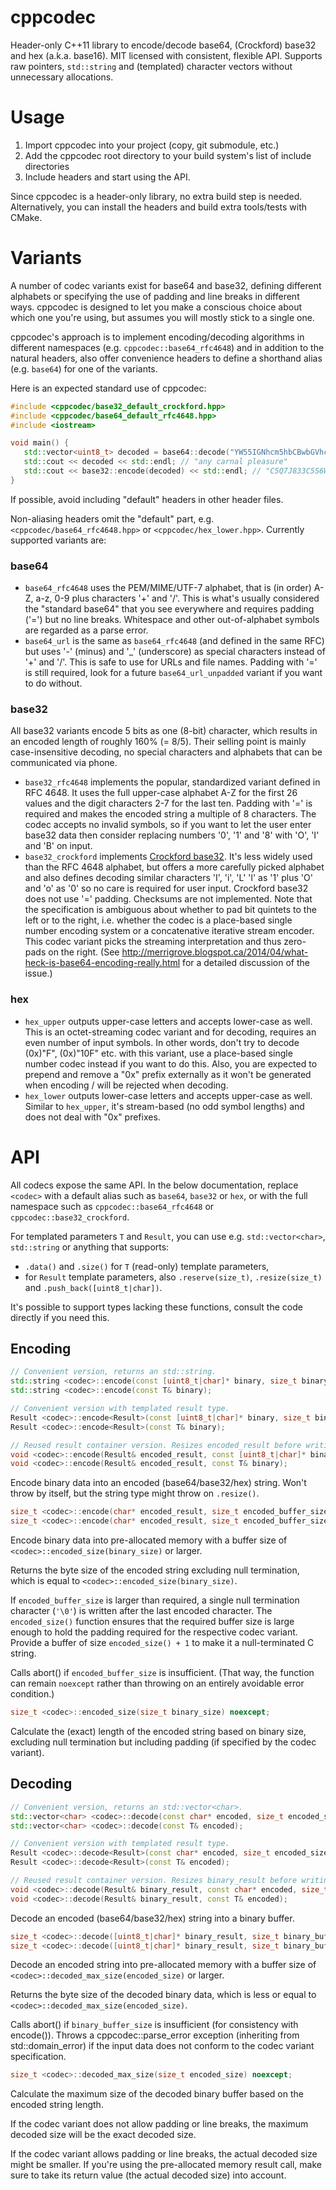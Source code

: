 # cppcodec

Header-only C++11 library to encode/decode base64, (Crockford) base32 and hex (a.k.a. base16).
MIT licensed with consistent, flexible API. Supports raw pointers, `std::string` and
(templated) character vectors without unnecessary allocations.



# Usage

1. Import cppcodec into your project (copy, git submodule, etc.)
2. Add the cppcodec root directory to your build system's list of include directories
3. Include headers and start using the API.

Since cppcodec is a header-only library, no extra build step is needed.
Alternatively, you can install the headers and build extra tools/tests with CMake.



# Variants

A number of codec variants exist for base64 and base32, defining different alphabets
or specifying the use of padding and line breaks in different ways. cppcodec is designed
to let you make a conscious choice about which one you're using, but assumes you will
mostly stick to a single one.

cppcodec's approach is to implement encoding/decoding algorithms in different namespaces
(e.g. `cppcodec::base64_rfc4648`) and in addition to the natural headers, also offer
convenience headers to define a shorthand alias (e.g. `base64`) for one of the variants.

Here is an expected standard use of cppcodec:

```C++
#include <cppcodec/base32_default_crockford.hpp>
#include <cppcodec/base64_default_rfc4648.hpp>
#include <iostream>

void main() {
   std::vector<uint8_t> decoded = base64::decode("YW55IGNhcm5hbCBwbGVhc3VyZQ==");
   std::cout << decoded << std::endl; // "any carnal pleasure"
   std::cout << base32::encode(decoded) << std::endl; // "C5Q7J833C5S6WRBC41R6RSB1EDTQ4S8"
}
```

If possible, avoid including "default" headers in other header files.

Non-aliasing headers omit the "default" part, e.g. `<cppcodec/base64_rfc4648.hpp>`
or `<cppcodec/hex_lower.hpp>`. Currently supported variants are:

### base64

* `base64_rfc4648` uses the PEM/MIME/UTF-7 alphabet, that is (in order)
  A-Z, a-z, 0-9 plus characters '+' and '/'. This is what's usually considered
  the "standard base64" that you see everywhere and requires padding ('=') but
  no line breaks. Whitespace and other out-of-alphabet symbols are regarded as
  a parse error.
* `base64_url` is the same as `base64_rfc4648` (and defined in the same RFC)
  but uses '-' (minus) and '_' (underscore) as special characters instead of
  '+' and '/'. This is safe to use for URLs and file names. Padding with '=' is
  still required, look for a future `base64_url_unpadded` variant if you want
  to do without.

### base32

All base32 variants encode 5 bits as one (8-bit) character, which results in
an encoded length of roughly 160% (= 8/5). Their selling point is mainly
case-insensitive decoding, no special characters and alphabets that can be
communicated via phone.

* `base32_rfc4648` implements the popular, standardized variant defined in
  RFC 4648. It uses the full upper-case alphabet A-Z for the first 26 values
  and the digit characters 2-7 for the last ten. Padding with '=' is required
  and makes the encoded string a multiple of 8 characters. The codec accepts
  no invalid symbols, so if you want to let the user enter base32 data then
  consider replacing numbers '0', '1' and '8' with 'O', 'I' and 'B' on input.
* `base32_crockford` implements [Crockford base32](http://www.crockford.com/wrmg/base32.html).
  It's less widely used than the RFC 4648 alphabet, but offers a more carefully
  picked alphabet and also defines decoding similar characters 'I', 'i', 'L'
  'l' as '1' plus 'O' and 'o' as '0' so no care is required for user input.
  Crockford base32 does not use '=' padding. Checksums are not implemented.
  Note that the specification is ambiguous about whether to pad bit quintets to
  the left or to the right, i.e. whether the codec is a place-based single number
  encoding system or a concatenative iterative stream encoder. This codec variant
  picks the streaming interpretation and thus zero-pads on the right. (See
  http://merrigrove.blogspot.ca/2014/04/what-heck-is-base64-encoding-really.html
  for a detailed discussion of the issue.)

### hex

* `hex_upper` outputs upper-case letters and accepts lower-case as well.
  This is an octet-streaming codec variant and for decoding, requires an even
  number of input symbols. In other words, don't try to decode (0x)"F",
  (0x)"10F" etc. with this variant, use a place-based single number codec
  instead if you want to do this. Also, you are expected to prepend and remove
  a "0x" prefix externally as it won't be generated when encoding / will be
  rejected when decoding.
* `hex_lower` outputs lower-case letters and accepts upper-case as well.
  Similar to `hex_upper`, it's stream-based (no odd symbol lengths) and does
  not deal with "0x" prefixes.



# API

All codecs expose the same API. In the below documentation, replace `<codec>` with a
default alias such as `base64`, `base32` or `hex`, or with the full namespace such as
`cppcodec::base64_rfc4648` or `cppcodec::base32_crockford`.

For templated parameters `T` and `Result`, you can use e.g. `std::vector<char>`,
`std::string` or anything that supports:
* `.data()` and `.size()` for `T` (read-only) template parameters,
* for `Result` template parameters, also `.reserve(size_t)`, `.resize(size_t)`
  and `.push_back([uint8_t|char])`.

It's possible to support types lacking these functions, consult the code directly if you need this.


## Encoding

```C++
// Convenient version, returns an std::string.
std::string <codec>::encode(const [uint8_t|char]* binary, size_t binary_size);
std::string <codec>::encode(const T& binary);

// Convenient version with templated result type.
Result <codec>::encode<Result>(const [uint8_t|char]* binary, size_t binary_size);
Result <codec>::encode<Result>(const T& binary);

// Reused result container version. Resizes encoded_result before writing to it.
void <codec>::encode(Result& encoded_result, const [uint8_t|char]* binary, size_t binary_size);
void <codec>::encode(Result& encoded_result, const T& binary);
```

Encode binary data into an encoded (base64/base32/hex) string.
Won't throw by itself, but the string type might throw on `.resize()`.

```C++
size_t <codec>::encode(char* encoded_result, size_t encoded_buffer_size, const [uint8_t|char]* binary, size_t binary_size) noexcept;
size_t <codec>::encode(char* encoded_result, size_t encoded_buffer_size, const T& binary) noexcept;
```

Encode binary data into pre-allocated memory with a buffer size of
`<codec>::encoded_size(binary_size)` or larger.

Returns the byte size of the encoded string excluding null termination,
which is equal to `<codec>::encoded_size(binary_size)`.

If `encoded_buffer_size` is larger than required, a single null termination character (`'\0'`)
is written after the last encoded character. The `encoded_size()` function ensures that the required
buffer size is large enough to hold the padding required for the respective codec variant.
Provide a buffer of size `encoded_size() + 1` to make it a null-terminated C string.

Calls abort() if `encoded_buffer_size` is insufficient. (That way, the function can remain `noexcept`
rather than throwing on an entirely avoidable error condition.)

```C++
size_t <codec>::encoded_size(size_t binary_size) noexcept;
```

Calculate the (exact) length of the encoded string based on binary size,
excluding null termination but including padding (if specified by the codec variant).


## Decoding

```C++
// Convenient version, returns an std::vector<char>.
std::vector<char> <codec>::decode(const char* encoded, size_t encoded_size);
std::vector<char> <codec>::decode(const T& encoded);

// Convenient version with templated result type.
Result <codec>::decode<Result>(const char* encoded, size_t encoded_size);
Result <codec>::decode<Result>(const T& encoded);

// Reused result container version. Resizes binary_result before writing to it.
void <codec>::decode(Result& binary_result, const char* encoded, size_t encoded_size);
void <codec>::decode(Result& binary_result, const T& encoded);
```

Decode an encoded (base64/base32/hex) string into a binary buffer.

```C++
size_t <codec>::decode([uint8_t|char]* binary_result, size_t binary_buffer_size, const char* encoded, size_t encoded_size);
size_t <codec>::decode([uint8_t|char]* binary_result, size_t binary_buffer_size, const T& encoded);
```

Decode an encoded string into pre-allocated memory with a buffer size of
`<codec>::decoded_max_size(encoded_size)` or larger.

Returns the byte size of the decoded binary data, which is less or equal to
`<codec>::decoded_max_size(encoded_size)`.

Calls abort() if `binary_buffer_size` is insufficient (for consistency with encode()).
Throws a cppcodec::parse_error exception (inheriting from std::domain_error)
if the input data does not conform to the codec variant specification.

```C++
size_t <codec>::decoded_max_size(size_t encoded_size) noexcept;
```

Calculate the maximum size of the decoded binary buffer based on the encoded string length.

If the codec variant does not allow padding or line breaks, the maximum decoded size will be the exact decoded size.

If the codec variant allows padding or line breaks, the actual decoded size might be smaller.
If you're using the pre-allocated memory result call, make sure to take its return value
(the actual decoded size) into account.

